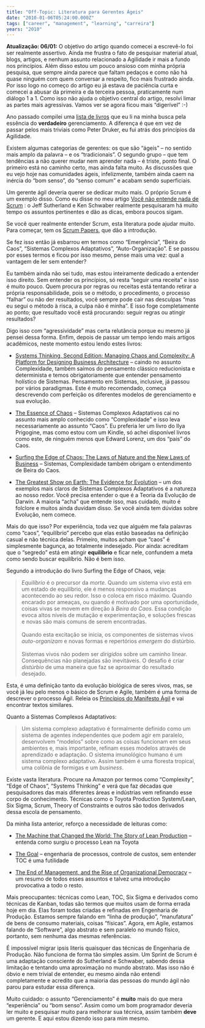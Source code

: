 ```yaml
---
title: "Off-Topic: Literatura para Gerentes Ágeis"
date: "2010-01-06T05:24:00.000Z"
tags: ["career", "management", "learning", "carreira"]
years: "2010"
---
```


<p></p>
<p><strong>Atualização: 06/01:</strong> O objetivo do artigo quando comecei a escrevê-lo foi ser realmente assertivo. Ainda me frustra o fato de pesquisar material atual, blogs, artigos, e nenhum assunto relacionado a Agilidade ir mais a fundo nos princípios. Além disso estou um pouco ansioso com minha própria pesquisa, que sempre ainda parece que faltam pedaços e como não há quase ninguém com quem conversar a respeito, fico mais frustrado ainda. Por isso logo no começo do artigo eu já estava de paciência curta e comecei a abusar da primeira e da terceira pessoa, praticamente num diálogo 1 a 1. Como isso não ajuda o objetivo central do artigo, resolvi limar as partes mais agressivas. Vamos ver se agora ficou mais “digerível” :-)</p>
<p>Ano passado compilei uma <a href="/2009/07/11/off-topic-livros-de-refer-ncia-2008-2009">lista de livros</a> que eu li na minha busca pela essência do <strong>verdadeiro</strong> gerenciamento. A diferença é que em vez de passar pelos mais triviais como Peter Druker, eu fui atrás dos princípios da Agilidade.</p>
<p>Existem algumas categorias de gerentes: os que são “ágeis” – no sentido mais amplo da palavra – e os “tradicionais”. O segundo grupo – que tem tendências a não querer mudar nem aprender nada – é triste, ponto final. O primeiro está no caminho certo, mas ainda falta muito. As discussões que eu vejo hoje nas comunidades ágeis, infelizmente, também ainda caem na inércia do “bom senso”, do “senso comum” e acabam sendo superficiais.</p>
<p>Um gerente ágil deveria querer se dedicar muito mais. O próprio Scrum é um exemplo disso. Como eu disse no meu artigo <a href="/2009/12/10/off-topic-voce-nao-entende-nada-de-scrum">Você não entende nada de Scrum</a> : o Jeff Sutherland e Ken Schwaber realmente pesquisaram há muito tempo os assuntos pertinentes e dão as dicas, embora poucos sigam.</p>
<p></p>
<p></p>
<p>Se você quer realmente entender Scrum, esta literatura pode ajudar muito. Para começar, tem os <a href="https://scrumtraininginstitute.com/home/stream_download/scrumpapers">Scrum Papers</a>, que dão a introdução.</p>
<p>Se fez isso então já esbarrou em termos como “Emergência”, “Beira do Caos”, “Sistemas Complexos Adaptativos”, “Auto-Organização”. E se passou por esses termos e ficou por isso mesmo, pense mais uma vez: qual a vantagem de ler sem entender?</p>
<p>Eu também ainda não sei tudo, mas estou inteiramente dedicado a entender isso direito. Sem entender os princípios, só resta “seguir uma receita” e isso é muito pouco. Quem procura por regras ou receitas está tentando retirar a própria responsabilidade, pois se o método, o procedimento, o processo “falhar” ou não der resultados, você sempre pode cair nas desculpas “mas eu segui o método à risca, a culpa não é minha”. E isso foge completamente ao ponto; que resultado você está procurando: seguir regras ou atingir resultados?</p>
<p>Digo isso com “agressividade” mas certa relutância porque eu mesmo já pensei dessa forma. Enfim, depois de passar um tempo lendo mais artigos acadêmicos, neste momento estou lendo estes livros:</p>
<ul>
  <li><a href="https://www.amazon.com/Systems-Thinking-Second-Complexity-Architecture/dp/0750679735/ref=sr_1_2?ie=UTF8&amp;s=books&amp;qid=1262753653&amp;sr=8-2">Systems Thinking, Second Edition: Managing Chaos and Complexity: A Platform for Designing Business Architecture</a> – caindo no assunto Complexidade, também saímos do pensamento clássico reducionista e determinista e temos obrigatoriamente que entender pensamento holístico de Sistemas. Pensamento em Sistemas, inclusive, já passou por vários paradigmas. Este é muito recomendado, começa descrevendo com perfeição os diferentes modelos de gerenciamento e sua evolução.</li>
</ul>
<ul>
  <li><a href="https://www.amazon.com/Essence-Chaos-Jessie-John-Lecture/dp/0295975148/ref=sr_1_1?ie=UTF8&amp;s=books&amp;qid=1262753645&amp;sr=8-1">The Essence of Chaos</a> – Sistemas Complexos Adaptativos cai no assunto mais amplo conhecido como “Complexidade” e isso leva necessariamente ao assunto “Caos”. Eu preferia ler um livro do Ilya Prigogine, mas como estou com um Kindle, só achei disponível livros como este, de ninguém menos que Edward Lorenz, um dos “pais” do Caos.</li>
</ul>
<ul>
  <li><a href="https://www.amazon.com/Surfing-Edge-Chaos-Nature-Business/dp/0609808834/ref=sr_1_3?ie=UTF8&amp;s=books&amp;qid=1262753662&amp;sr=8-3">Surfing the Edge of Chaos: The Laws of Nature and the New Laws of Business</a> – Sistemas, Complexidade também obrigam o entendimento de Beira do Caos.</li>
</ul>
<ul>
  <li><a href="https://www.amazon.com/Greatest-Show-Earth-Evidence-Evolution/dp/1416594787/ref=sr_1_1?ie=UTF8&amp;s=books&amp;qid=1262753713&amp;sr=8-1">The Greatest Show on Earth: The Evidence for Evolution</a> – um dos exemplos mais claros de Sistemas Complexos Adaptativos é a natureza ao nosso redor. Você precisa entender o que é a Teoria da Evolução de Darwin. A maioria “acha” que entende isso, mas cuidado, muito é folclore e muitos ainda duvidam disso. Se você ainda tem dúvidas sobre Evolução, nem comece.</li>
</ul>
<p>Mais do que isso? Por experiência, toda vez que alguém me fala palavras como “caos”, “equilíbrio” percebo que elas estão baseadas na definição casual e não técnica delas. Primeiro, muitos acham que “caos” é simplesmente bagunça, ao totalmente indesejado. Pior ainda: acreditam que o “segredo” está em atingir <strong>equilíbrio</strong> e ficar nele, confundem a meta como sendo buscar equilíbrio. Não é bem isso.</p>
<p>Segundo a introdução do livro Surfing the Edge of Chaos, veja:</p>
<blockquote><em>Equilíbrio</em> é o precursor da <em>morte</em>. Quando um sistema vivo está em um estado de equilíbrio, ele é menos responsivo a mudanças acontecendo ao seu redor. Isso o coloca em risco máximo. Quando encarado por ameaças, ou quando é motivado por uma oportunidade, coisas vivas se movem em direção à <em>Beira do Caos</em>. Essa condição evoca altos níveis de mutação e experimentação, e soluções frescas e novas são mais comuns de serem encontradas.<br>
  <br>
  Quando esta excitação se inicia, os componentes de sistemas vivos <em>auto-organizam</em> e novas formas e repertórios <em>emergem</em> do distúrbio.<br>
  <br>
  Sistemas vivos não podem ser <em>dirigidos</em> sobre um caminho linear. Consequências não planejadas são inevitáveis. O desafio é criar <em>distúrbio</em> de uma maneira que faz se aproximar do resultado desejado.
</blockquote>
<p>Esta, é uma definição tanto da evolução biológica de seres vivos, mas, se você já leu pelo menos o básico de Scrum e Agile, também é uma forma de descrever o processo Ágil. Releia os <a href="https://agilemanifesto.org/principles.html">Princípios do Manifesto Ágil</a> e vai encontrar textos similares.</p>
<p>Quanto a Sistemas Complexos Adaptativos:</p>
<blockquote>Um sistema complexo adaptativo é formalmente definido como um sistema de agentes independentes que podem agir em paralelo, desenvolvem “modelos” sobre como as coisas funcionam em seus ambientes e, mais importante, refinam esses modelos através de aprendizado e adaptação. O sistema imunológico humano é um sistema complexo adaptativo. Assim também é uma floresta tropical, uma colônia de formigas e um <em>business</em>.</blockquote>
<p>Existe vasta literatura. Procure na Amazon por termos como “Complexity”, “Edge of Chaos”, “Systems Thinking” e verá que faz décadas que pesquisadores das mais diferentes áreas e indústrias vem refinando esse corpo de conhecimento. Técnicas como o Toyota Production System/Lean, Six Sigma, Scrum, Theory of Constraints e outros são todos derivados dessa escola de pensamento.</p>
<p>Da minha lista anterior, reforço a necessidade de leituras como:</p>
<ul>
  <li><a href="https://www.amazon.com/Machine-That-Changed-World-Production/dp/0060974176/ref=sr_1_1?ie=UTF8&amp;s=books&amp;qid=1262755165&amp;sr=1-1">The Machine that Changed the World: The Story of Lean Production</a> – entenda como surgiu o processo Lean na Toyota</li>
</ul>
<ul>
  <li><a href="https://www.amazon.com/Goal-Process-Ongoing-Improvement/dp/0884271781/ref=sr_1_1?ie=UTF8&amp;s=books&amp;qid=1247296468&amp;sr=8-1">The Goal</a> – engenharia de processos, controle de custos, sem entender <span class="caps">TOC</span> é uma futilidade</li>
</ul>
<ul>
  <li><a href="https://www.amazon.com/End-Management-Rise-Organizational-Democracy/dp/078795912X/ref=sr_1_1?ie=UTF8&amp;s=books&amp;qid=1247296899&amp;sr=8-1">The End of Management, and the Rise of Organizational Democracy</a> – um resumo de todos esses assuntos e talvez uma introdução provocativa a todo o resto.</li>
</ul>
<p>Mais preocupantes: técnicas como Lean, <span class="caps">TOC</span>, Six Sigma e derivados como técnicas de Kanban, todas são termos que muitos usam de forma errada hoje em dia. Elas foram todas criadas e refinadas em Engenharia de Produção. Estamos sempre falando em “linha de produção”, “manufatura” de bens de consumo materiais, coisas “físicas”. Agora, em Agile, estamos falando de “Software”, algo abstrato e sem paralelo no mundo físico, portanto, sem nenhuma das mesmas referências.</p>
<p>É impossível migrar ipsis literis quaisquer das técnicas de Engenharia de Produção. Não funciona de forma tão simples assim. Um Sprint de Scrum é uma adaptação consciente do Sutherland e Schwaber, sabendo dessa limitação e tentando uma aproximação no mundo abstrato. Mas isso não é óbvio e nem trivial de entender, eu mesmo ainda não entendi completamente e acredito que a maioria das pessoas do mundo ágil não parou para estudar essa diferença.</p>
<p>Muito cuidado: o assunto “Gerenciamento” é <strong>muito</strong> mais do que mera “experiência” ou “bom senso”. Assim como um bom programador deveria ler muito e pesquisar muito para melhorar sua técnica, assim também <strong>deve</strong> um gerente. E aqui estou dizendo isso para mim mesmo.</p>
<p></p>